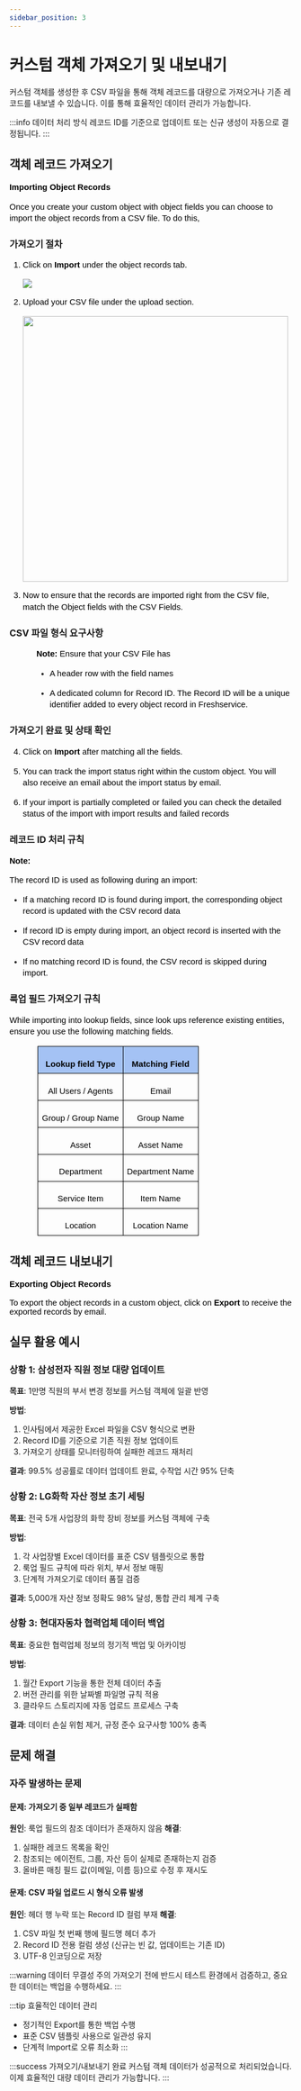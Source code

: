 ```yaml
---
sidebar_position: 3
---
```


# 커스텀 객체 가져오기 및 내보내기

커스텀 객체를 생성한 후 CSV 파일을 통해 객체 레코드를 대량으로 가져오거나 기존 레코드를 내보낼 수 있습니다. 이를 통해 효율적인 데이터 관리가 가능합니다.

:::info 데이터 처리 방식
레코드 ID를 기준으로 업데이트 또는 신규 생성이 자동으로 결정됩니다.
:::

## 객체 레코드 가져오기

<p data-identifyelement="504" dir="ltr" style="line-height: 1.38; margin-bottom: 0pt;"><span data-identifyelement="505" style="font-size: 11pt; font-family: Arial; color: rgb(0, 0, 0); font-weight: 700;">Importing Object Records</span></p>

<p data-identifyelement="508" dir="ltr" style="line-height: 1.38; margin-bottom: 0pt;"><span data-identifyelement="509" style="font-size: 11pt; font-family: Arial; color: rgb(0, 0, 0); font-weight: 400;">Once you create your custom object with object fields you can choose to import the object records from a CSV file. To do this,</span></p>

### 가져오기 절차

<ol data-identifyelement="512" style="margin-bottom: 0px;">
<li data-identifyelement="513" dir="ltr" style="list-style-type: decimal; font-size: 11pt; font-family: Arial; color: rgb(0, 0, 0); font-weight: 400;"><p data-identifyelement="514" dir="ltr" style="line-height: 1.38; margin-bottom: 0pt;"><span data-identifyelement="515" style="font-size: 11pt; font-family: Arial; color: rgb(0, 0, 0); font-weight: 400;">Click on </span><span data-identifyelement="516" style="font-size: 11pt; font-family: Arial; color: rgb(0, 0, 0); font-weight: 700;">Import </span><span data-identifyelement="517" style="font-size: 11pt; font-family: Arial; color: rgb(0, 0, 0); font-weight: 400;">under the object records tab.</span></p>

<p><span data-identifyelement="517" style="font-size: 11pt; font-family: Arial; color: rgb(0, 0, 0); font-weight: 400;"><img src="https://s3.amazonaws.com/cdn.freshdesk.com/data/helpdesk/attachments/production/50001925422/original/VPwt1oiMGndE48ltpJYu5c8n9dLAr40X3Q.png?1603339717" style="width: auto;" class="fr-fic fr-fil fr-dib fr-bordered" data-attachment="[object Object]" data-id="50001925422"></span></p>

</li>
<li data-identifyelement="513" dir="ltr" style="list-style-type: decimal; font-size: 11pt; font-family: Arial; color: rgb(0, 0, 0); font-weight: 400;"><p data-identifyelement="514" dir="ltr" style="line-height: 1.38; margin-bottom: 0pt;"><span data-identifyelement="520" style="font-size: 11pt; font-family: Arial; color: rgb(0, 0, 0); font-weight: 400;">Upload your CSV file under the upload section.</span></p>

<p><span data-identifyelement="520" style="font-size: 11pt; font-family: Arial; color: rgb(0, 0, 0); font-weight: 400;"><img src="https://s3.amazonaws.com/cdn.freshdesk.com/data/helpdesk/attachments/production/50001925425/original/RkcM5UEYcJlOerHToS6egetLDjq7OKtmDA.png?1603339748" style="width: 472px;" class="fr-fic fr-dib fr-bordered" data-attachment="[object Object]" data-id="50001925425"></span></p>

</li>
<li data-identifyelement="521" dir="ltr" style="list-style-type: decimal; font-size: 11pt; font-family: Arial; color: rgb(0, 0, 0); font-weight: 400;"><p data-identifyelement="522" dir="ltr" style="line-height: 1.38; margin-bottom: 0pt;"><span data-identifyelement="523" style="font-size: 11pt; font-family: Arial; color: rgb(0, 0, 0); font-weight: 400;">Now to ensure that the records are imported right from the CSV file, match the Object fields with the CSV Fields.</span></p></li>
</ol>

### CSV 파일 형식 요구사항

<p data-identifyelement="524" dir="ltr" style="line-height: 1.38; margin-left: 36pt; margin-bottom: 0pt;"><span data-identifyelement="525" style="font-size: 11pt; font-family: Arial; color: rgb(0, 0, 0); font-weight: 700;">Note: </span><span data-identifyelement="526" style="font-size: 11pt; font-family: Arial; color: rgb(0, 0, 0); font-weight: 400;">Ensure that your CSV File has</span></p>

<ul data-identifyelement="527" style="margin-bottom: 0px;">
<li data-identifyelement="528" dir="ltr" style="list-style-type: disc; font-size: 11pt; font-family: Arial; color: rgb(0, 0, 0); font-weight: 400; margin-left: 36pt;"><p data-identifyelement="529" dir="ltr" style="line-height: 1.38; margin-bottom: 0pt;"><span data-identifyelement="530" style="font-size: 11pt; font-family: Arial; color: rgb(0, 0, 0); font-weight: 400;">A header row with the field names</span></p></li>
<li data-identifyelement="531" dir="ltr" style="list-style-type: disc; font-size: 11pt; font-family: Arial; color: rgb(0, 0, 0); font-weight: 400; margin-left: 36pt;"><p data-identifyelement="532" dir="ltr" style="line-height: 1.38; margin-bottom: 0pt;"><span data-identifyelement="533" style="font-size: 11pt; font-family: Arial; color: rgb(0, 0, 0); font-weight: 400;">A dedicated column for Record ID. The Record ID will be a unique identifier added to every object record in Freshservice.</span></p></li>
</ul>

### 가져오기 완료 및 상태 확인

<ol data-identifyelement="534" start="4" style="margin-bottom: 0px;">
<li data-identifyelement="535" dir="ltr" style="list-style-type: decimal; font-size: 11pt; font-family: Arial; color: rgb(0, 0, 0); font-weight: 400;"><p data-identifyelement="536" dir="ltr" style="line-height: 1.38; margin-bottom: 0pt;"><span data-identifyelement="537" style="font-size: 11pt; font-family: Arial; color: rgb(0, 0, 0); font-weight: 400;">Click on</span><span data-identifyelement="538" style="font-size: 11pt; font-family: Arial; color: rgb(0, 0, 0); font-weight: 700;"> Import </span><span data-identifyelement="539" style="font-size: 11pt; font-family: Arial; color: rgb(0, 0, 0); font-weight: 400;">after matching all the fields.</span></p></li>
<li data-identifyelement="540" dir="ltr" style="list-style-type: decimal; font-size: 11pt; font-family: Arial; color: rgb(0, 0, 0); font-weight: 400;"><p data-identifyelement="541" dir="ltr" style="line-height: 1.38; margin-bottom: 0pt;"><span data-identifyelement="542" style="font-size: 11pt; font-family: Arial; color: rgb(0, 0, 0); font-weight: 400;">You can track the import status right within the custom object. You will also receive an email about the import status by email.</span></p></li>
<li data-identifyelement="543" dir="ltr" style="list-style-type: decimal; font-size: 11pt; font-family: Arial; color: rgb(0, 0, 0); font-weight: 400;"><p data-identifyelement="544" dir="ltr" style="line-height: 1.38; margin-bottom: 0pt;"><span data-identifyelement="545" style="font-size: 11pt; font-family: Arial; color: rgb(0, 0, 0); font-weight: 400;">If your import is partially completed or failed you can check the detailed status of the import with import results and failed records </span></p></li>
</ol>

### 레코드 ID 처리 규칙

<p data-identifyelement="546" dir="ltr" style="line-height: 1.38; margin-bottom: 0pt;"><span data-identifyelement="547" style="font-size: 11pt; font-family: Arial; color: rgb(0, 0, 0); font-weight: 700;">Note:</span></p>
<p data-identifyelement="548" dir="ltr" style="line-height: 1.38; margin-bottom: 0pt;"><span data-identifyelement="549" style="font-size: 11pt; font-family: Arial; color: rgb(0, 0, 0); font-weight: 400;">The record ID is used as following during an import:</span></p>

<ul data-identifyelement="550" style="margin-bottom: 0px;">
<li data-identifyelement="551" dir="ltr" style="list-style-type: disc; font-size: 11pt; font-family: Arial; color: rgb(0, 0, 0); font-weight: 400;"><p data-identifyelement="552" dir="ltr" style="line-height: 1.38; margin-bottom: 0pt;"><span data-identifyelement="553" style="font-size: 11pt; font-family: Arial; color: rgb(0, 0, 0); font-weight: 400;">If a matching record ID is found during import, the corresponding object record is updated with the CSV record data</span></p></li>
<li data-identifyelement="554" dir="ltr" style="list-style-type: disc; font-size: 11pt; font-family: Arial; color: rgb(0, 0, 0); font-weight: 400;"><p data-identifyelement="555" dir="ltr" style="line-height: 1.38; margin-bottom: 0pt;"><span data-identifyelement="556" style="font-size: 11pt; font-family: Arial; color: rgb(0, 0, 0); font-weight: 400;">If record ID is empty during import, an object record is inserted with the CSV record data</span></p></li>
<li data-identifyelement="557" dir="ltr" style="list-style-type: disc; font-size: 11pt; font-family: Arial; color: rgb(0, 0, 0); font-weight: 400;"><p data-identifyelement="558" dir="ltr" style="line-height: 1.38; margin-bottom: 0pt;"><span data-identifyelement="559" style="font-size: 11pt; font-family: Arial; color: rgb(0, 0, 0); font-weight: 400;">If no matching record ID is found, the CSV record is skipped during import. </span></p></li>
</ul>

### 룩업 필드 가져오기 규칙

<p dir="ltr" style="line-height: 1.38; margin-bottom: 0pt;"><span style="font-size: 11pt; font-family: Arial; color: rgb(0, 0, 0); font-weight: 400;">While importing into lookup fields, since look ups reference existing entities, ensure you use the following matching fields.</span></p>

<div align="left" dir="ltr" style="margin-left:0pt;"><table style="border: none; border-collapse: collapse; width: 80%; table-layout: fixed; margin-right: calc(10%); margin-left: calc(10%);">
<colgroup><col><col></colgroup>
<tbody>
<tr style="height:0pt;">
<td style="border-width: 1pt; border-style: solid; border-color: rgb(0, 0, 0); padding: 5pt; overflow: hidden; overflow-wrap: break-word; background-color: rgb(164, 194, 244);">
<p dir="ltr" style="line-height: 1.2; text-align: center; margin-bottom: 0pt;"><span style="font-size: 11pt; font-family: Arial; color: rgb(0, 0, 0); font-weight: 700;">Lookup field Type</span></p>
</td>
<td style="border-width: 1pt; border-style: solid; border-color: rgb(0, 0, 0); padding: 5pt; overflow: hidden; overflow-wrap: break-word; background-color: rgb(164, 194, 244);">
<p dir="ltr" style="line-height: 1.2; text-align: center; margin-bottom: 0pt;"><span style="font-size: 11pt; font-family: Arial; color: rgb(0, 0, 0); font-weight: 700;">Matching Field</span></p>
</td>
</tr>
<tr style="height:0pt;">
<td style="border-width: 1pt; border-style: solid; border-color: rgb(0, 0, 0); padding: 5pt; overflow: hidden; overflow-wrap: break-word;">
<p dir="ltr" style="line-height: 1.2; text-align: center; margin-bottom: 0pt;"><span style="font-size: 11pt; font-family: Arial; color: rgb(0, 0, 0); font-weight: 400;">All Users / Agents</span></p>
</td>
<td style="border-width: 1pt; border-style: solid; border-color: rgb(0, 0, 0); padding: 5pt; overflow: hidden; overflow-wrap: break-word;">
<p dir="ltr" style="line-height: 1.2; text-align: center; margin-bottom: 0pt;"><span style="font-size: 11pt; font-family: Arial; color: rgb(0, 0, 0); font-weight: 400;">Email</span></p>
</td>
</tr>
<tr style="height:0pt;">
<td style="border-width: 1pt; border-style: solid; border-color: rgb(0, 0, 0); padding: 5pt; overflow: hidden; overflow-wrap: break-word;">
<p dir="ltr" style="line-height: 1.2; text-align: center; margin-bottom: 0pt;"><span style="font-size: 11pt; font-family: Arial; color: rgb(0, 0, 0); font-weight: 400;">Group / Group Name</span></p>
</td>
<td style="border-width: 1pt; border-style: solid; border-color: rgb(0, 0, 0); padding: 5pt; overflow: hidden; overflow-wrap: break-word;">
<p dir="ltr" style="line-height: 1.2; text-align: center; margin-bottom: 0pt;"><span style="font-size: 11pt; font-family: Arial; color: rgb(0, 0, 0); font-weight: 400;">Group Name</span></p>
</td>
</tr>
<tr style="height:0pt;">
<td style="border-width: 1pt; border-style: solid; border-color: rgb(0, 0, 0); padding: 5pt; overflow: hidden; overflow-wrap: break-word;">
<p dir="ltr" style="line-height: 1.2; text-align: center; margin-bottom: 0pt;"><span style="font-size: 11pt; font-family: Arial; color: rgb(0, 0, 0); font-weight: 400;">Asset</span></p>
</td>
<td style="border-width: 1pt; border-style: solid; border-color: rgb(0, 0, 0); padding: 5pt; overflow: hidden; overflow-wrap: break-word;">
<p dir="ltr" style="line-height: 1.2; text-align: center; margin-bottom: 0pt;"><span style="font-size: 11pt; font-family: Arial; color: rgb(0, 0, 0); font-weight: 400;">Asset Name</span></p>
</td>
</tr>
<tr style="height:0pt;">
<td style="border-width: 1pt; border-style: solid; border-color: rgb(0, 0, 0); padding: 5pt; overflow: hidden; overflow-wrap: break-word;">
<p dir="ltr" style="line-height: 1.2; text-align: center; margin-bottom: 0pt;"><span style="font-size: 11pt; font-family: Arial; color: rgb(0, 0, 0); font-weight: 400;">Department</span></p>
</td>
<td style="border-width: 1pt; border-style: solid; border-color: rgb(0, 0, 0); padding: 5pt; overflow: hidden; overflow-wrap: break-word;">
<p dir="ltr" style="line-height: 1.2; text-align: center; margin-bottom: 0pt;"><span style="font-size: 11pt; font-family: Arial; color: rgb(0, 0, 0); font-weight: 400;">Department Name</span></p>
</td>
</tr>
<tr style="height:0pt;">
<td style="border-width: 1pt; border-style: solid; border-color: rgb(0, 0, 0); padding: 5pt; overflow: hidden; overflow-wrap: break-word;">
<p dir="ltr" style="line-height: 1.2; text-align: center; margin-bottom: 0pt;"><span style="font-size: 11pt; font-family: Arial; color: rgb(0, 0, 0); font-weight: 400;">Service Item</span></p>
</td>
<td style="border-width: 1pt; border-style: solid; border-color: rgb(0, 0, 0); padding: 5pt; overflow: hidden; overflow-wrap: break-word;">
<p dir="ltr" style="line-height: 1.2; text-align: center; margin-bottom: 0pt;"><span style="font-size: 11pt; font-family: Arial; color: rgb(0, 0, 0); font-weight: 400;">Item Name</span></p>
</td>
</tr>
<tr style="height:0pt;">
<td style="border-width: 1pt; border-style: solid; border-color: rgb(0, 0, 0); padding: 5pt; overflow: hidden; overflow-wrap: break-word;">
<p dir="ltr" style="line-height: 1.2; text-align: center; margin-bottom: 0pt;"><span style="font-size: 11pt; font-family: Arial; color: rgb(0, 0, 0); font-weight: 400;">Location</span></p>
</td>
<td style="border-width: 1pt; border-style: solid; border-color: rgb(0, 0, 0); padding: 5pt; overflow: hidden; overflow-wrap: break-word;">
<p dir="ltr" style="line-height: 1.2; text-align: center; margin-bottom: 0pt;"><span style="font-size: 11pt; font-family: Arial; color: rgb(0, 0, 0); font-weight: 400;">Location Name</span></p>
</td>
</tr>
</tbody>
</table></div>

## 객체 레코드 내보내기

<p data-identifyelement="562" dir="ltr" style="line-height: 1.38; margin-bottom: 0pt;"><span data-identifyelement="563" style="font-size: 11pt; font-family: Arial; color: rgb(0, 0, 0); font-weight: 700;">Exporting Object Records</span></p>

<p data-identifyelement="566"><span data-identifyelement="567" style="font-size: 11pt; font-family: Arial; color: rgb(0, 0, 0); font-weight: 400;">To export the object records in a custom object, click on </span><span data-identifyelement="568" style="font-size: 11pt; font-family: Arial; color: rgb(0, 0, 0); font-weight: 700;">Export </span><span data-identifyelement="569" style="font-size: 11pt; font-family: Arial; color: rgb(0, 0, 0); font-weight: 400;">to receive the exported records by email.</span></p>

## 실무 활용 예시

### 상황 1: 삼성전자 직원 정보 대량 업데이트
**목표**: 1만명 직원의 부서 변경 정보를 커스텀 객체에 일괄 반영

**방법**:
1. 인사팀에서 제공한 Excel 파일을 CSV 형식으로 변환
2. Record ID를 기준으로 기존 직원 정보 업데이트
3. 가져오기 상태를 모니터링하여 실패한 레코드 재처리

**결과**: 99.5% 성공률로 데이터 업데이트 완료, 수작업 시간 95% 단축

### 상황 2: LG화학 자산 정보 초기 세팅
**목표**: 전국 5개 사업장의 화학 장비 정보를 커스텀 객체에 구축

**방법**:
1. 각 사업장별 Excel 데이터를 표준 CSV 템플릿으로 통합
2. 룩업 필드 규칙에 따라 위치, 부서 정보 매핑
3. 단계적 가져오기로 데이터 품질 검증

**결과**: 5,000개 자산 정보 정확도 98% 달성, 통합 관리 체계 구축

### 상황 3: 현대자동차 협력업체 데이터 백업
**목표**: 중요한 협력업체 정보의 정기적 백업 및 아카이빙

**방법**:
1. 월간 Export 기능을 통한 전체 데이터 추출
2. 버전 관리를 위한 날짜별 파일명 규칙 적용
3. 클라우드 스토리지에 자동 업로드 프로세스 구축

**결과**: 데이터 손실 위험 제거, 규정 준수 요구사항 100% 충족

## 문제 해결

### 자주 발생하는 문제

#### 문제: 가져오기 중 일부 레코드가 실패함
**원인**: 룩업 필드의 참조 데이터가 존재하지 않음
**해결**: 
1. 실패한 레코드 목록을 확인
2. 참조되는 에이전트, 그룹, 자산 등이 실제로 존재하는지 검증
3. 올바른 매칭 필드 값(이메일, 이름 등)으로 수정 후 재시도

#### 문제: CSV 파일 업로드 시 형식 오류 발생
**원인**: 헤더 행 누락 또는 Record ID 컬럼 부재
**해결**:
1. CSV 파일 첫 번째 행에 필드명 헤더 추가
2. Record ID 전용 컬럼 생성 (신규는 빈 값, 업데이트는 기존 ID)
3. UTF-8 인코딩으로 저장

:::warning 데이터 무결성 주의
가져오기 전에 반드시 테스트 환경에서 검증하고, 중요한 데이터는 백업을 수행하세요.
:::

:::tip 효율적인 데이터 관리
- 정기적인 Export를 통한 백업 수행
- 표준 CSV 템플릿 사용으로 일관성 유지
- 단계적 Import로 오류 최소화
:::

:::success 가져오기/내보내기 완료
커스텀 객체 데이터가 성공적으로 처리되었습니다. 이제 효율적인 대량 데이터 관리가 가능합니다.
:::